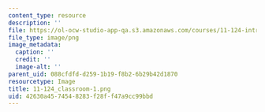 ```yaml
---
content_type: resource
description: ''
file: https://ol-ocw-studio-app-qa.s3.amazonaws.com/courses/11-124-introduction-to-education-looking-forward-and-looking-back-on-education-fall-2011/42630a4574548283f28ff47a9cc99bbd_11-124_classroom-1.png
file_type: image/png
image_metadata:
  caption: ''
  credit: ''
  image-alt: ''
parent_uid: 088cfdfd-d259-1b19-f8b2-6b29b42d1870
resourcetype: Image
title: 11-124_classroom-1.png
uid: 42630a45-7454-8283-f28f-f47a9cc99bbd
---
```

